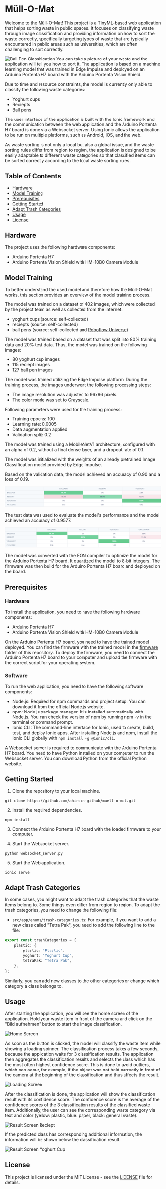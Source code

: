 # Müll-O-Mat
Welcome to the Müll-O-Mat! This project is a TinyML-based web application that helps sorting waste in public spaces. It focuses on classifying waste through image classification and providing information on how to sort the waste correctly, specifically targeting types of waste that are typically encountered in public areas such as universities, which are often challenging to sort correctly.

![Ball Pen Classification](./images/ballpen-classification-screen.png)
You can take a picture of your waste and the application will tell you how to sort it. The application is based on a machine learning model that was trained in Edge Impulse and deployed on an Arduino Portenta H7 board with the Arduino Portenta Vision Shield.

Due to time and resource constraints, the model is currently only able to classify the following waste categories:
- Yoghurt cups
- Reciepts
- Ball pens

The user interface of the application is built with the Ionic framework and the communication between the web application and the Arduino Portenta H7 board is done via a Websocket server. Using Ionic allows the application to be run on multiple platforms, such as Android, iOS, and the web.

As waste sorting is not only a local but also a global issue, and the waste sorting rules differ from region to region, the application is designed to be easily adaptable to different waste categories so that classified items can be sorted correctly according to the local waste sorting rules.

## Table of Contents
- [Hardware](#hardware)
- [Model Training](#model-training)
- [Prerequisites](#prerequisites)
- [Getting Started](#getting-started)
- [Adapt Trash Categories](#adapt-trash-categories)
- [Usage](#usage)
- [License](#license)


## Hardware
The project uses the following hardware components:
- Arduino Portenta H7
- Arduino Portenta Vision Shield with HM-10B0 Camera Module

## Model Training
To better understand the used model and therefore how the Müll-O-Mat works, this section provides an overview of the model training process.

The model was trained on a dataset of 402 images, which were collected by the project team as well as collected from the internet:
- yoghurt cups (source: self-collected)
- reciepts (source: self-collected)
- ball pens (source: self-collected and [Roboflow Universe](https://universe.roboflow.com/mohammed-fuhvg/boya-tanimi))


The model was trained based on a dataset that was split into 80% training data and 20% test data. Thus, the model was trained on the following images:

- 80 yoghurt cup images
- 115 reciept images
- 127 ball pen images

The model was trained utilizing the Edge Impulse platform. During the training process, the images underwent the following processing steps:
- The image resolution was adjusted to 96x96 pixels.
- The color mode was set to Grayscale.

Following parameters were used for the training process:
- Training epochs: 100
- Learning rate: 0.0005
- Data augmentation applied
- Validation split: 0.2

The model was trained using a MobileNetV1 architecture, configured with an alpha of 0.2, without a final dense layer, and a dropout rate of 0.1.

The model was initialized with the weights of an already pretrained Image Classification model provided by Edge Impulse.

Based on the validation data, the model achieved an accuracy of 0.90 and a loss of 0.19. 

![Training Stats](./images/train-stats.png)

The test data was used to evaluate the model's performance and the model achieved an accuracy of 0.9577.

![Testing Stats](./images/test-stats.png)

The model was converted with the EON compiler to optimize the model for the Arduino Portenta H7 board. It quantized the model to 8-bit integers. The firmware was then build for the Arduino Portenta H7 board and deployed on the board.

## Prerequisites
### Hardware
To install the application, you need to have the following hardware components:
- Arduino Portenta H7
- Arduino Portenta Vision Shield with HM-10B0 Camera Module

On the Arduino Portenta H7 board, you need to have the trained model deployed. You can find the firmware with the trained model in the [firmware](./firmware) folder of this repository. To deploy the firmware, you need to connect the Arduino Portenta H7 board to your computer and upload the firmware with the correct script for your operating system.

### Software
To run the web application, you need to have the following software components:
- Node.js: Required for npm commands and project setup. You can download it from the official Node.js website.
- npm: Node.js package manager. It is installed automatically with Node.js. You can check the version of npm by running npm -v in the terminal or command prompt.
- Ionic CLI: The command-line interface for Ionic, used to create, build, test, and deploy Ionic apps. After installing Node.js and npm, install the Ionic CLI globally with `npm install -g @ionic/cli`.

A Websocket server is required to communicate with the Arduino Portenta H7 board. You need to have Python installed on your computer to run the Websocket server. You can download Python from the official Python website. 

## Getting Started
1. Clone the repository to your local machine.
```
git clone https://github.com/ahirsch-github/muell-o-mat.git
```

2. Install the required dependencies.
```
npm install
```

3. Connect the Arduino Portenta H7 board with the loaded firmware to your computer.

4. Start the Websocket server.
```
python websocket_server.py
```

5. Start the Web application.
```
ionic serve
```
## Adapt Trash Categories
In some cases, you might want to adapt the trash categories that the waste items belong to. Some things even differ from region to region. To adapt the trash categories, you need to change the following file:
- `src/app/enums/trash-categories.ts`:
For example, if you want to add a new class called "Tetra Pak", you need to add the following line to the file:
```typescript
export const trashCategories = {
    plastic: {
        plastic: "Plastic",
        yoghurt: "Yoghurt Cup",
        tetraPak: "Tetra Pak",
    },
};
```
Similarly, you can add new classes to the other categories or change which category a class belongs to.

## Usage
After starting the application, you will see the home screen of the application. Hold your waste item in front of the camera and click on the "Bild aufnehmen" button to start the image classification. 

![Home Screen](./images/start-screen.png)

As soon as the button is clicked, the model will classify the waste item while showing a loading spinner. The classification process takes a few seconds, because the application waits for 
3 classification results. The application then aggregates the classification results and selects the class which has the most often highest confidence score. This is done to avoid outliers, which can occur, for example, if the object was not held correctly in front of the camera at the beginning of the classification and thus affects the result.

![Loading Screen](./images/loading-screen.png)

After the classification is done, the application will show the classification result with its confidence score. The confidence score is the average of the confidence scores of the 3 classification results of the classified waste item. 
Additionally, the user can see the corresponding waste category via text and color (yellow: plastic, blue: paper, black: general waste).

![Result Screen Reciept](./images/receipt-classification-screen.png)

If the predicted class has corresponding additional information, the information will be shown below the classification result.

![Result Screen Yoghurt Cup](./images/yoghurt-classification-screen.png)


## License
This project is licensed under the MIT License - see the [LICENSE](LICENSE) file for details.
